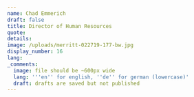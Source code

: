 ```yaml
---
name: Chad Emmerich
draft: false
title: Director of Human Resources
quote:
details:
image: /uploads/merritt-022719-177-bw.jpg
display_number: 16
lang:
_comments:
  image: file should be ~600px wide
  lang: '''en'' for english, ''de'' for german (lowercase)'
  draft: drafts are saved but not published
---
```

